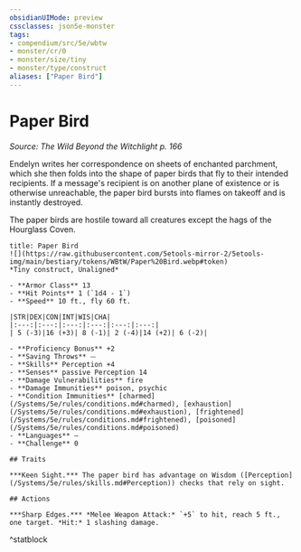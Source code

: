 ```yaml
---
obsidianUIMode: preview
cssclasses: json5e-monster
tags:
- compendium/src/5e/wbtw
- monster/cr/0
- monster/size/tiny
- monster/type/construct
aliases: ["Paper Bird"]
---
```

# Paper Bird
*Source: The Wild Beyond the Witchlight p. 166*  

Endelyn writes her correspondence on sheets of enchanted parchment, which she then folds into the shape of paper birds that fly to their intended recipients. If a message's recipient is on another plane of existence or is otherwise unreachable, the paper bird bursts into flames on takeoff and is instantly destroyed.

The paper birds are hostile toward all creatures except the hags of the Hourglass Coven.

```ad-statblock
title: Paper Bird
![](https://raw.githubusercontent.com/5etools-mirror-2/5etools-img/main/bestiary/tokens/WBtW/Paper%20Bird.webp#token)
*Tiny construct, Unaligned*

- **Armor Class** 13
- **Hit Points** 1 (`1d4 - 1`)
- **Speed** 10 ft., fly 60 ft.

|STR|DEX|CON|INT|WIS|CHA|
|:---:|:---:|:---:|:---:|:---:|:---:|
| 5 (-3)|16 (+3)| 8 (-1)| 2 (-4)|14 (+2)| 6 (-2)|

- **Proficiency Bonus** +2
- **Saving Throws** ⏤
- **Skills** Perception +4
- **Senses** passive Perception 14
- **Damage Vulnerabilities** fire
- **Damage Immunities** poison, psychic
- **Condition Immunities** [charmed](/Systems/5e/rules/conditions.md#charmed), [exhaustion](/Systems/5e/rules/conditions.md#exhaustion), [frightened](/Systems/5e/rules/conditions.md#frightened), [poisoned](/Systems/5e/rules/conditions.md#poisoned)
- **Languages** —
- **Challenge** 0

## Traits

***Keen Sight.*** The paper bird has advantage on Wisdom ([Perception](/Systems/5e/rules/skills.md#Perception)) checks that rely on sight.

## Actions

***Sharp Edges.*** *Melee Weapon Attack:* `+5` to hit, reach 5 ft., one target. *Hit:* 1 slashing damage.
```
^statblock